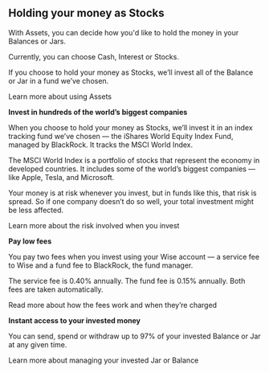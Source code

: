 ## Holding your money as Stocks  
With Assets, you can decide how you'd like to hold the money in your Balances or Jars.

Currently, you can choose Cash, Interest or Stocks. 

If you choose to hold your money as Stocks, we’ll invest all of the Balance or Jar in a fund we’ve chosen.

Learn more about using Assets

 **Invest in hundreds of the world’s biggest companies**

When you choose to hold your money as Stocks, we’ll invest it in an index tracking fund we’ve chosen — the iShares World Equity Index Fund, managed by BlackRock. It tracks the MSCI World Index. 

The MSCI World Index is a portfolio of stocks that represent the economy in developed countries. It includes some of the world’s biggest companies — like Apple, Tesla, and Microsoft. 

Your money is at risk whenever you invest, but in funds like this, that risk is spread. So if one company doesn’t do so well, your total investment might be less affected.

Learn more about the risk involved when you invest

 **Pay low fees**

You pay two fees when you invest using your Wise account — a service fee to Wise and a fund fee to BlackRock, the fund manager. 

The service fee is 0.40% annually. The fund fee is 0.15% annually. Both fees are taken automatically.

Read more about how the fees work and when they’re charged

 **Instant access to your invested money**

You can send, spend or withdraw up to 97% of your invested Balance or Jar at any given time.

Learn more about managing your invested Jar or Balance